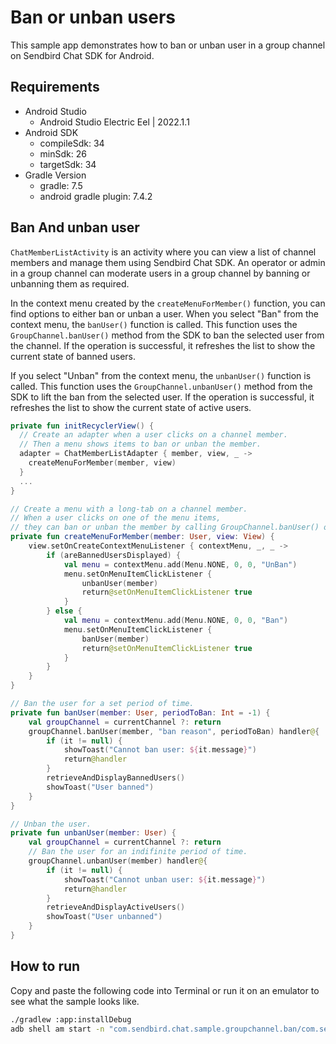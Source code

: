 # Ban or unban users

This sample app demonstrates how to ban or unban user in a group channel on Sendbird Chat SDK for Android.

## Requirements

+ Android Studio
  + Android Studio Electric Eel | 2022.1.1
+ Android SDK
    + compileSdk: 34
    + minSdk: 26
    + targetSdk: 34
+ Gradle Version
    + gradle: 7.5
    + android gradle plugin: 7.4.2

## Ban And unban user

`ChatMemberListActivity` is an activity where you can view a list of channel members and manage them using Sendbird Chat SDK. An operator or admin in a group channel can moderate users in a group channel by banning or unbanning them as required. 

In the context menu created by the `createMenuForMember()` function, you can find options to either ban or unban a user. When you select "Ban" from the context menu, the `banUser()` function is called. This function uses the `GroupChannel.banUser()` method from the SDK to ban the selected user from the channel. If the operation is successful, it refreshes the list to show the current state of banned users.

If you select "Unban" from the context menu, the `unbanUser()` function is called. This function uses the `GroupChannel.unbanUser()` method from the SDK to lift the ban from the selected user. If the operation is successful, it refreshes the list to show the current state of active users.

```kotlin
private fun initRecyclerView() {
  // Create an adapter when a user clicks on a channel member.
  // Then a menu shows items to ban or unban the member.
  adapter = ChatMemberListAdapter { member, view, _ ->
    createMenuForMember(member, view)
  }
  ...
}

// Create a menu with a long-tab on a channel member.
// When a user clicks on one of the menu items,
// they can ban or unban the member by calling GroupChannel.banUser() or GroupChannel.unbanUser().
private fun createMenuForMember(member: User, view: View) {
    view.setOnCreateContextMenuListener { contextMenu, _, _ ->
        if (areBannedUsersDisplayed) {
            val menu = contextMenu.add(Menu.NONE, 0, 0, "UnBan")
            menu.setOnMenuItemClickListener {
                unbanUser(member)
                return@setOnMenuItemClickListener true
            }
        } else {
            val menu = contextMenu.add(Menu.NONE, 0, 0, "Ban")
            menu.setOnMenuItemClickListener {
                banUser(member)
                return@setOnMenuItemClickListener true
            }
        }
    }
}

// Ban the user for a set period of time.
private fun banUser(member: User, periodToBan: Int = -1) {
    val groupChannel = currentChannel ?: return
    groupChannel.banUser(member, "ban reason", periodToBan) handler@{
        if (it != null) {
            showToast("Cannot ban user: ${it.message}")
            return@handler
        }
        retrieveAndDisplayBannedUsers()
        showToast("User banned")
    }
}

// Unban the user.
private fun unbanUser(member: User) {
    val groupChannel = currentChannel ?: return
    // Ban the user for an indifinite period of time.
    groupChannel.unbanUser(member) handler@{
        if (it != null) {
            showToast("Cannot unban user: ${it.message}")
            return@handler
        }
        retrieveAndDisplayActiveUsers()
        showToast("User unbanned")
    }
}
```

## How to run

Copy and paste the following code into Terminal or run it on an emulator to see what the sample looks like.


``` bash
./gradlew :app:installDebug
adb shell am start -n "com.sendbird.chat.sample.groupchannel.ban/com.sendbird.chat.sample.groupchannel.ban.base.SplashActivity" -a android.intent.action.MAIN -c android.intent.category.LAUNCHER --splashscreen-show-icon
```
